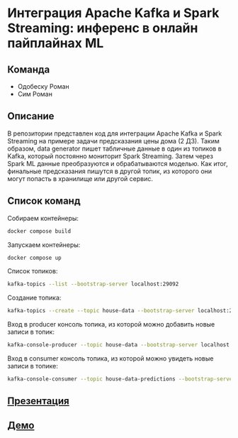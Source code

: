 # Интеграция Apache Kafka и Spark Streaming: инференс в онлайн пайплайнах ML

## Команда
- Одобеску Роман
- Сим Роман

## Описание
В репозитории представлен код для интеграции Apache Kafka и Spark Streaming на примере задачи предсказания цены дома (2 ДЗ). Таким образом, data generator пишет табличные данные в один из топиков в Kafka, который постоянно мониторит Spark Streaming. Затем через Spark ML данные преобразуются и обрабатываются моделью. Как итог, финальные предсказания пишутся в другой топик, из которого они могут попасть в хранилище или другой сервис.

## Список команд

Собираем контейнеры:
```bash
docker compose build
```
Запускаем контейнеры:
```bash
docker compose up
```

Список топиков:
```bash
kafka-topics --list --bootstrap-server localhost:29092
```

Создание топика:
```bash
kafka-topics --create --topic house-data --bootstrap-server localhost:29092
```

Вход в producer консоль топика, из которой можно добавить новые записи в топик:
```bash
kafka-console-producer --topic house-data --bootstrap-server localhost:29092
```

Вход в consumer консоль топика, из которой можно увидеть новые записи в топике:
```bash
kafka-console-consumer --topic house-data-predictions --bootstrap-server localhost:29092
```

## [Презентация](https://docs.google.com/presentation/d/1w3ynKwz-rAIKhUm7sPUcqwu2-JFyjuoG/edit#slide=id.p1)

## [Демо](https://drive.google.com/file/d/1KhWaJ0HDl7M8sQaQEoU55delaob0a_SS/view?usp=sharing)

